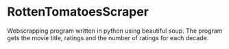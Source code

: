 # RottenTomatoesScraper

Webscrapping program written in python using beautiful soup. The program gets the movie title, ratings and the number of ratings for each decade.
